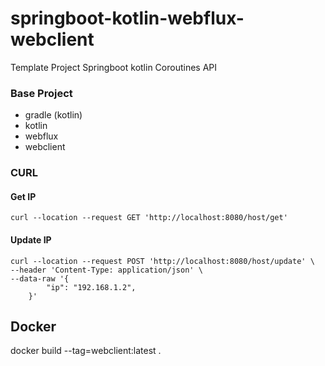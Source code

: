 # springboot-kotlin-webflux-webclient
Template Project Springboot kotlin Coroutines API

### Base Project
- gradle (kotlin)
- kotlin
- webflux
- webclient


### CURL

#### Get IP
```
curl --location --request GET 'http://localhost:8080/host/get'
```


#### Update IP
```
curl --location --request POST 'http://localhost:8080/host/update' \
--header 'Content-Type: application/json' \
--data-raw '{
        "ip": "192.168.1.2",
    }'
```


## Docker
docker build --tag=webclient:latest .
